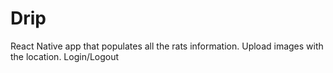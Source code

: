 # Drip
React Native app that populates all the rats information. Upload images with the location. Login/Logout
